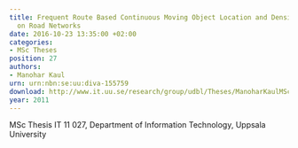 ```yaml
---
title: Frequent Route Based Continuous Moving Object Location and Density Prediction
  on Road Networks
date: 2016-10-23 13:35:00 +02:00
categories:
- MSc Theses
position: 27
authors:
- Manohar Kaul
urn: urn:nbn:se:uu:diva-155759
download: http://www.it.uu.se/research/group/udbl/Theses/ManoharKaulMSc.pdf
year: 2011
---
```


MSc Thesis IT 11 027, Department of Information Technology, Uppsala University
